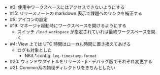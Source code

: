 * #3: 使用中ワークスペースにはアクセスできないようにする
* #15: リリースノートの markdown 表示で課題へのリンクを補正する 
* #5: アイコンの設定
* #19: マネージャ起動時にワークスペースを開けるようにする 
    * スイッチ `/load_workspace` が指定されていれば最終ワークスペースを開く
* #4: View 上では UTC 時間はローカル時間に置き換えてあげる
    * ログも対象とした
        * NKit.*.config: `log-timestamp-format`
* #20: ウィンドウタイトルをリリース・β・デバッグ版でそれぞれ変更する
* #21: Common系の物理ディレクトリをきちんとしたい 
